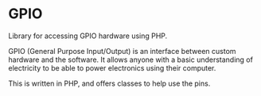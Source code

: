 GPIO
====

Library for accessing GPIO hardware using PHP.

GPIO (General Purpose Input/Output) is an interface between custom hardware and the software.
It allows anyone with a basic understanding of electricity to be able to power electronics using their computer.

This is written in PHP, and offers classes to help use the pins.
